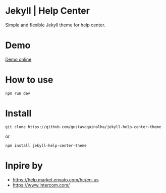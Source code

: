 # Jekyll | Help Center
Simple and flexible Jekyll theme for help center.

# Demo
[Demo online](https://gustavoquinalha.github.io/jekyll-help-center-theme/)

# How to use
```
npm run dev
```

# Install
```
git clone https://github.com/gustavoquinalha/jekyll-help-center-theme
```
or
```
npm install jekyll-help-center-theme
```

# Inpire by
- https://help.market.envato.com/hc/en-us
- https://www.intercom.com/
